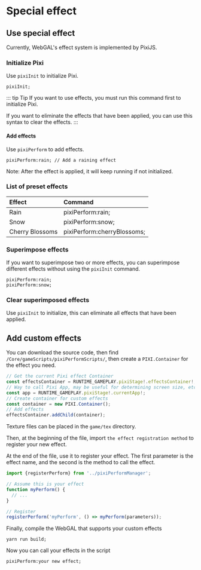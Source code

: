 # Special effect

## Use special effect

Currently, WebGAL's effect system is implemented by PixiJS.

### Initialize Pixi

Use `pixiInit` to initialize Pixi.

``` ws
pixiInit; 
```

::: tip Tip
If you want to use effects, you must run this command first to initialize Pixi.

If you want to eliminate the effects that have been applied, you can use this syntax to clear the effects.
:::

#### Add effects

Use `pixiPerform` to add effects.

``` ws
pixiPerform:rain; // Add a raining effect
```

Note: After the effect is applied, it will keep running if not initialized.

### List of preset effects

| Effect          | Command                     |
| :-------------- | :-------------------------- |
| Rain            | pixiPerform:rain;           |
| Snow            | pixiPerform:snow;           |
| Cherry Blossoms | pixiPerform:cherryBlossoms; |

### Superimpose effects

If you want to superimpose two or more effects, you can superimpose different effects without using the `pixiInit` command.

``` ws
pixiPerform:rain;
pixiPerform:snow;
```

### Clear superimposed effects

Use `pixiInit` to initialize, this can eliminate all effects that have been applied.

## Add custom effects

You can download the source code, then find `/Core/gameScripts/pixiPerformScripts/`, then create a `PIXI.Container` for the effect you need.

``` ts
// Get the current Pixi effect Container
const effectsContainer = RUNTIME_GAMEPLAY.pixiStage!.effectsContainer!;
// Way to call Pixi App, may be useful for determining screen size, etc.
const app = RUNTIME_GAMEPLAY.pixiStage!.currentApp!;
// Create container for custom effects
const container = new PIXI.Container();
// Add effects
effectsContainer.addChild(container);
```

Texture files can be placed in the `game/tex` directory.

Then, at the beginning of the file, import `the effect registration method` to register your new effect.

At the end of the file, use it to register your effect. The first parameter is the effect name, and the second is the method to call the effect.

``` ts
import {registerPerform} from '../pixiPerformManager';

// Assume this is your effect  
function myPerform() {
  // ...
}

// Register
registerPerform('myPerform', () => myPerform(parameters)); 
```

Finally, compile the WebGAL that supports your custom effects

``` shell
yarn run build; 
```

Now you can call your effects in the script

``` ws
pixiPerform:your new effect;
```
